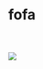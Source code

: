 # fofa
```plain

```

# ![](https://cdn.nlark.com/yuque/0/2024/png/43104311/1727096246563-0aa8718b-1df4-41b8-ab8e-8486a9b333cf.png)
